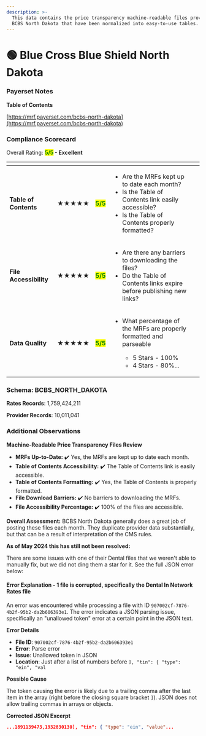 ```yaml
---
description: >-
  This data contains the price transparency machine-readable files provided by
  BCBS North Dakota that have been normalized into easy-to-use tables.
---
```


# 🟢 Blue Cross Blue Shield North Dakota

### Payerset Notes

**Table of Contents**

[https://mrf.payerset.com/bcbs-north-dakota](https://mrf.payerset.com/bcbs-north-dakota)

### Compliance Scorecard

Overall Rating: <mark style="color:green;">**5/5**</mark>**&#x20;- Excellent**

<table data-view="cards"><thead><tr><th></th><th></th><th></th><th></th><th data-hidden data-card-cover data-type="files"></th></tr></thead><tbody><tr><td><strong>Table of Contents</strong></td><td><strong>★★★★★</strong></td><td><mark style="color:green;"><strong>5/5</strong></mark></td><td><ul><li>Are the MRFs kept up to date each month? </li><li>Is the Table of Contents link easily accessible?</li><li>Is the Table of Contents properly formatted?</li></ul></td><td></td></tr><tr><td><strong>File Accessibility</strong></td><td><strong>★★★★★</strong></td><td><mark style="color:green;"><strong>5/5</strong></mark></td><td><ul><li>Are there any barriers to downloading the files?</li><li>Do the Table of Contents links expire before publishing new links?</li></ul></td><td></td></tr><tr><td><strong>Data Quality</strong></td><td><strong>★★★★★</strong></td><td><mark style="color:green;"><strong>5/5</strong></mark></td><td><ul><li><p>What percentage of the MRFs are properly formatted and parseable</p><ul><li>5 Stars - 100%</li><li>4 Stars - 80%...</li></ul></li></ul></td><td></td></tr></tbody></table>

### Schema: BCBS\_NORTH\_DAKOTA

**Rates Records**: 1,759,424,211

**Provider Records**: 10,011,041

### Additional Observations

**Machine-Readable Price Transparency Files Review**

* **MRFs Up-to-Date:** ✔️ Yes, the MRFs are kept up to date each month.
* **Table of Contents Accessibility:** ✔️ The Table of Contents link is easily accessible.
* **Table of Contents Formatting:** ✔️ Yes, the Table of Contents is properly formatted.
* **File Download Barriers:** ✔️ No barriers to downloading the MRFs.
* **File Accessibility Percentage:** ✔️ 100% of the files are accessible.

**Overall Assessment:** BCBS North Dakota generally does a great job of posting these files each month. They duplicate provider data substantially, but that can be a result of interpretation of the CMS rules.

**As of May 2024 this has still not been resolved:**

There are some issues with one of their Dental files that we weren't able to manually fix, but we did not ding them a star for it. See the full JSON error below:

#### Error Explanation - 1 file is corrupted, specifically the Dental In Network Rates file

An error was encountered while processing a file with ID `907002cf-7876-4b2f-95b2-da2b606393e1`. The error indicates a JSON parsing issue, specifically an "unallowed token" error at a certain point in the JSON text.

**Error Details**

* **File ID**: `907002cf-7876-4b2f-95b2-da2b606393e1`
* **Error**: Parse error
* **Issue**: Unallowed token in JSON
* **Location**: Just after a list of numbers before `], "tin": { "type": "ein", "val`

**Possible Cause**

The token causing the error is likely due to a trailing comma after the last item in the array (right before the closing square bracket `]`). JSON does not allow trailing commas in arrays or objects.

**Corrected JSON Excerpt**

```json
...1891139473,1932830130], "tin": { "type": "ein", "value"...
```
